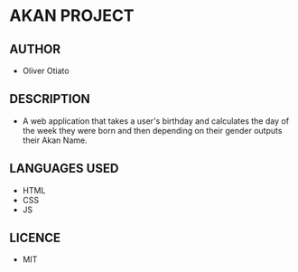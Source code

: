 # AKAN PROJECT

## AUTHOR

* Oliver Otiato

## DESCRIPTION

*  A web application that takes a user's birthday and calculates the day of the week they were born and then depending on their gender outputs their Akan Name. 

## LANGUAGES USED

* HTML
* CSS
* JS 

## LICENCE

* MIT 